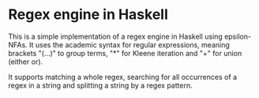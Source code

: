 
# Regex engine in Haskell

This is a simple implementation of a regex engine in Haskell using epsilon-NFAs. It uses the academic syntax for regular expressions, meaning brackets "(...)" to group terms, "*" for Kleene iteration and "+" for union (either or).

It supports matching a whole regex, searching for all occurrences of a regex in a string and splitting a string by a regex pattern.